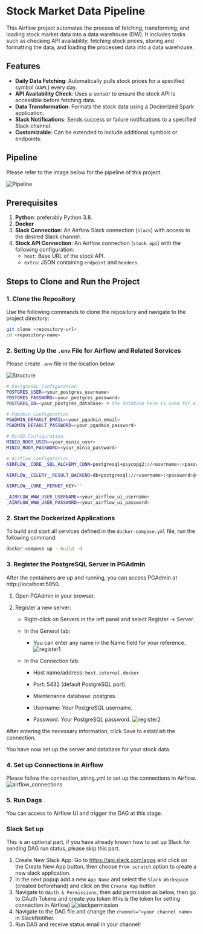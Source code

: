 # Stock Market Data Pipeline

This Airflow project automates the process of fetching, transforming, and loading stock market data into a data warehouse (DW). It includes tasks such as checking API availability, fetching stock prices, storing and formatting the data, and loading the processed data into a data warehouse.

## Features
- **Daily Data Fetching**: Automatically pulls stock prices for a specified symbol (`AAPL`) every day.
- **API Availability Check**: Uses a sensor to ensure the stock API is accessible before fetching data.
- **Data Transformation**: Formats the stock data using a Dockerized Spark application.
- **Slack Notifications**: Sends success or failure notifications to a specified Slack channel.
- **Customizable**: Can be extended to include additional symbols or endpoints.


## Pipeline

Please refer to the image below for the pipeline of this project.

![Pipeline](images/pipeline_2.png)

## Prerequisites
1. **Python**: preferably Python 3.8.
2. **Docker**
3. **Slack Connection**: An Airflow Slack connection (`slack`) with access to the desired Slack channel.
4. **Stock API Connection**: An Airflow connection (`stock_api`) with the following configuration:
   - `host`: Base URL of the stock API.
   - `extra`: JSON containing `endpoint` and `headers`.

## Steps to Clone and Run the Project

### 1. Clone the Repository
Use the following commands to clone the repository and navigate to the project directory:
```bash
git clone <repository-url>
cd <repository-name>
```

### 2. Setting Up the `.env` File for Airflow and Related Services
Please create `.env` file in the location below 

![Structure](images/project_structure.png)

```bash
# PostgreSQL Configuration
POSTGRES_USER=<your_postgres_username>
POSTGRES_PASSWORD=<your_postgres_password>
POSTGRES_DB=<your_postgres_database> # the database here is used for Airflow's metadata

# PgAdmin Configuration
PGADMIN_DEFAULT_EMAIL=<your_pgadmin_email>
PGADMIN_DEFAULT_PASSWORD=<your_pgadmin_password>

# MinIO Configuration
MINIO_ROOT_USER=<your_minio_user>
MINIO_ROOT_PASSWORD=<your_minio_password>

# Airflow Configuration
AIRFLOW__CORE__SQL_ALCHEMY_CONN=postgresql+psycopg2://<username>:<password>@<hostname>/<database_name>

AIRFLOW__CELERY__RESULT_BACKEND=db+postgresql://<username>:<password>@<hostname>/<database_name>

AIRFLOW__CORE__FERNET_KEY=''

_AIRFLOW_WWW_USER_USERNAME=<your_airflow_ui_username>
_AIRFLOW_WWW_USER_PASSWORD=<your_airflow_ui_password>
```

### 2. Start the Dockerized Applications
To build and start all services defined in the `docker-compose.yml` file, run the following command:

```bash
docker-compose up --build -d
```

### 3. Register the PostgreSQL Server in PGAdmin
After the containers are up and running, you can access PGAdmin at http://localhost:5050.

1. Open PGAdmin in your browser.

2. Register a new server:
    - Right-click on Servers in the left panel and select Register -> Server.
    - In the General tab:
        - You can enter any name in the Name field for your reference.
![register1](images/server_register_1.png)

    - In the Connection tab:
     
        - Host name/address: `host.internal.docker`.
        
        - Port: 5432 (default PostgreSQL port).
        
        - Maintenance database: postgres.
        
        - Username: Your PostgreSQL username.
        
        - Password: Your PostgreSQL password.
![register2](images/server_register_2.png)

After entering the necessary information, click Save to establish the connection.

You have now set up the server and database for your stock data.

### 4. Set up Connections in Airflow
Please follow the connection_string.yml to set up the connections in Airflow.
![airflow_connections](images/airflow_connections.png)

### 5. Run Dags
You can access to Airflow UI and trigger the DAG at this stage.

### Slack Set up
This is an optional part, if you have already known how to set up Slack for sending DAG run status, please skip this part.

1. Create New Slack App: Go to https://api.slack.com/apps and click on the Create New App button, then choose `From scratch` option to create a new slack application.
2. In the next popup add a new `App Name` and select the `Slack Workspace` (created beforehand) and click on the `Create App` button
3. Navigate to `OAuth & Permissions`, then add permission as below, then go to OAuth Tokens and create you token (this is the token for setting connection in Airflow)
![slackpermission](images/permission.png)
4. Navigate to the DAG file and change the `channel="<your channel name>` in SlackNotifier.
5. Run DAG and receive status email in your channel!





